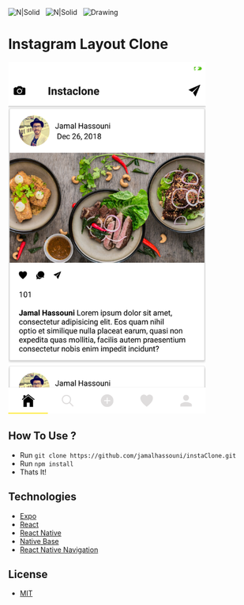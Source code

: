 ![N|Solid](https://i0.wp.com/unsureprogrammercom.files.wordpress.com/2018/04/expo.png?ssl=1&w=450)&nbsp;&nbsp;
![N|Solid](https://nativebase.io/assets/img/front-page-icon.png)&nbsp;&nbsp;
<img src="https://cdn.rawgit.com/lucasbento/react-native-actions/master/common/media/logo.png" alt="Drawing" style="width: 200px;height"/>

# Instagram Layout Clone

<img src="screenshoots/feed.png" alt="main page"  width="400" height="auto"/>

## How To Use ?

- Run `git clone https://github.com/jamalhassouni/instaClone.git`
- Run `npm install`
- Thats It!

## Technologies

- [Expo](https://expo.io/)
- [React](https://reactjs.org/)
- [React Native](https://facebook.github.io/react-native/)
- [Native Base](https://nativebase.io/)
- [React Native Navigation](https://reactnavigation.org/)

## License

- [MIT](License.md)
